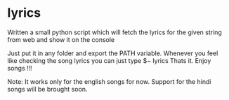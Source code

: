 lyrics
======

Written a small python script which will fetch the lyrics for the given string from web and show it on the console

Just put it in any folder and export the PATH variable. Whenever you feel like checking the song lyrics
you can just type 
$~ lyrics <song-name>
Thats it. Enjoy songs !!!

Note: It works only for the english songs for now. 
      Support for the hindi songs will be brought soon.
